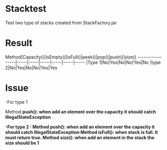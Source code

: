 # Stacktest

Test two type of stacks created from StackFactory.jar

# Result

Method|Capacity()|isEmpty()|isFull()|peek()|pop()|push()|size()
-----------------|-----|-----|-----|-----|-----|-----
|Type 1|No|Yes|No|No|Yes|No
|type 2|No|Yes|No|No|Yes|Yes

# Issue
-For type 1 

Method <b>push()<b>:
when add an element over the capacity it should catch <b>IllegalStateException<b>

-For type 2 :
Method <b>push()<b>:
when add an element over the capacity it should catch <b>IllegalStateException<b>
Method <b>isFull()<b>:
when stack is full. It must return true.
Method <b>size()<b>:
when add an element in the stack the size should be 1
